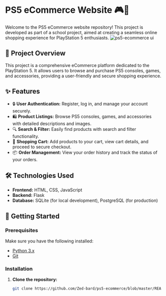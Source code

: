# PS5 eCommerce Website 🎮🛒

Welcome to the PS5 eCommerce website repository! This project is developed as part of a school project, aimed at creating a seamless online shopping experience for PlayStation 5 enthusiasts.
![ps5-ecommerce ui](https://github.com/Zed-bard/ps5-ecommerce/assets/132649828/74dc0127-0dde-4b48-8a61-7cac8d975917)

## 🌟 Project Overview
This project is a comprehensive eCommerce platform dedicated to the PlayStation 5. It allows users to browse and purchase PS5 consoles, games, and accessories, providing a user-friendly and secure shopping experience.

## ✨ Features
- 🔒 **User Authentication:** Register, log in, and manage your account securely.
- 🛍️ **Product Listings:** Browse PS5 consoles, games, and accessories with detailed descriptions and images.
- 🔍 **Search & Filter:** Easily find products with search and filter functionality.
- 🛒 **Shopping Cart:** Add products to your cart, view cart details, and proceed to secure checkout.
- 📦 **Order Management:** View your order history and track the status of your orders.

## 🛠️ Technologies Used
- **Frontend:** HTML, CSS, JavaScript
- **Backend:** Flask
- **Database:** SQLite (for local development), PostgreSQL (for production)

## 🚀 Getting Started

### Prerequisites
Make sure you have the following installed:
- [Python 3.x](https://www.python.org/downloads/)
- [Git](https://git-scm.com/)

### Installation
1. **Clone the repository:**
   ```bash
   git clone https://github.com/Zed-bard/ps5-ecommerce/blob/master/README.md

